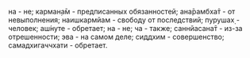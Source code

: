 на - не; карман̣а̄м - предписанных обязанностей; ана̄рамбха̄т - от невыполнения; наишкармйам - свободу от последствий; пурушах̣ - человек; аш́нуте - обретает; на - не; ча - также; саннйасана̄т - из-за отрешенности; эва - на самом деле; сиддхим - совершенство; самадхигаччхати - обретает.